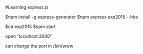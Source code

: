 #Learning express.js

$npm install -g express-generator
$npm express exp2015 --hbs

$cd exp2015
$npm start

open "localhost:3000"

can change the port in /bin/www
